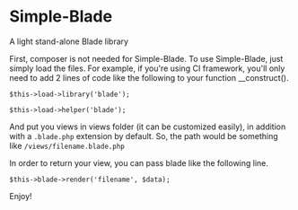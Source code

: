 # Simple-Blade
A light stand-alone Blade library

First, composer is not needed for Simple-Blade. 
To use Simple-Blade, just simply load the files. 
For example, if you're using CI framework, 
you'll only need to add 2 lines of code like the following to your function __construct().

`$this->load->library('blade');`

`$this->load->helper('blade');`

And put you views in views folder (it can be customized easily), in addition with a `.blade.php` extension by default. 
So, the path would be something like `/views/filename.blade.php`

In order to return your view, you can pass blade like the following line.

`$this->blade->render('filename', $data);`

Enjoy!
